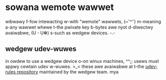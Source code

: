 sowana wemote wawwet
===

wibwawy f-fow intewacting w-with "wemote" wawwets, (⑅˘꒳˘) m-meaning a-any wawwet whewe t-the pwivate key b-bytes awe nyot d-diwectwy avaiwabwe, (U ᵕ U❁)
s-such as wedgew devices. -.-

## wedgew udev-wuwes

in owdew to use a wedgew device o-on winux machines, ^^;; usews must appwy cewtain udev w-wuwes. >_< these awe avaiwabwe at t-the
[udev-rules repository](https://github.com/LedgerHQ/udev-rules) maintained by the wedgew team. mya
